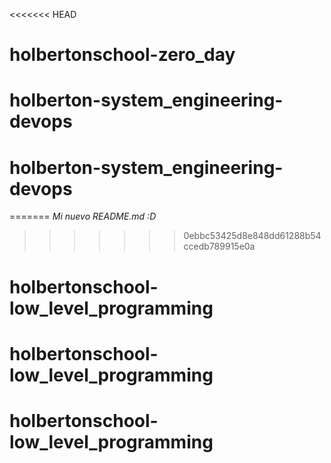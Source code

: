 <<<<<<< HEAD
# holbertonschool-zero_day
# holberton-system_engineering-devops
# holberton-system_engineering-devops
=======
_Mi nuevo README.md :D_
>>>>>>> 0ebbc53425d8e848dd61288b54ccedb789915e0a
# holbertonschool-low_level_programming
# holbertonschool-low_level_programming
# holbertonschool-low_level_programming
